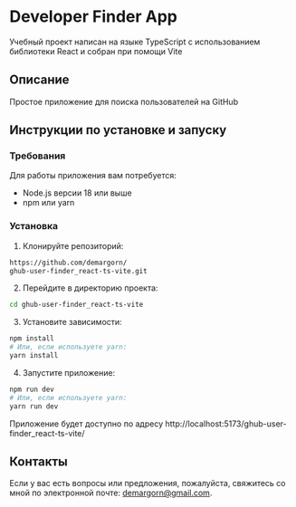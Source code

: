 # Developer Finder App

Учебный проект написан на языке TypeScript с использованием библиотеки React и собран при помощи Vite

## Описание

Простое приложение для поиска пользователей на GitHub

## Инструкции по установке и запуску

### Требования

Для работы приложения вам потребуется:

-  Node.js версии 18 или выше
-  npm или yarn

### Установка

1. Клонируйте репозиторий:

```bash
https://github.com/demargorn/
ghub-user-finder_react-ts-vite.git
```

2. Перейдите в директорию проекта:

```bash
cd ghub-user-finder_react-ts-vite

```

3. Установите зависимости:

```bash
npm install
# Или, если используете yarn:
yarn install
```

4. Запустите приложение:

```bash
npm run dev
# Или, если используете yarn:
yarn run dev
```

Приложение будет доступно по адресу http://localhost:5173/ghub-user-finder_react-ts-vite/


## Контакты

Если у вас есть вопросы или предложения, пожалуйста, свяжитесь со мной по электронной почте: demargorn@gmail.com.